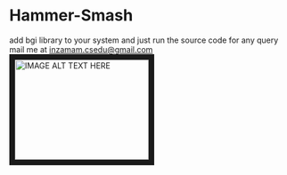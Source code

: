 # Hammer-Smash
add bgi library to your system
and just run the source code
for any query mail me at inzamam.csedu@gmail.com
<a href="https://www.youtube.com/watch?v=uMkD15txLeo" target="_blank"><img src="http://img.youtube.com/vi/uMkD15txLeo/0.jpg" 
alt="IMAGE ALT TEXT HERE" width="240" height="180" border="10" /></a>

